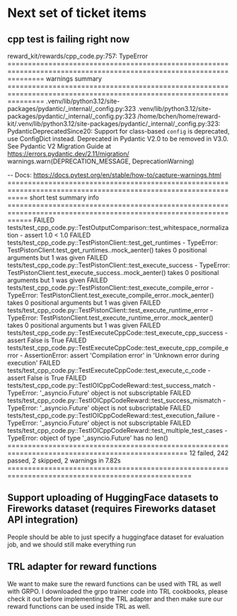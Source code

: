 # Next set of ticket items

## cpp test is failing right now 

reward_kit/rewards/cpp_code.py:757: TypeError
===================================================================================================================== warnings summary =====================================================================================================================
.venv/lib/python3.12/site-packages/pydantic/_internal/_config.py:323
.venv/lib/python3.12/site-packages/pydantic/_internal/_config.py:323
  /home/bchen/home/reward-kit/.venv/lib/python3.12/site-packages/pydantic/_internal/_config.py:323: PydanticDeprecatedSince20: Support for class-based `config` is deprecated, use ConfigDict instead. Deprecated in Pydantic V2.0 to be removed in V3.0. See Pydantic V2 Migration Guide at https://errors.pydantic.dev/2.11/migration/
    warnings.warn(DEPRECATION_MESSAGE, DeprecationWarning)

-- Docs: https://docs.pytest.org/en/stable/how-to/capture-warnings.html
================================================================================================================= short test summary info ==================================================================================================================
FAILED tests/test_cpp_code.py::TestOutputComparison::test_whitespace_normalization - assert 1.0 < 1.0
FAILED tests/test_cpp_code.py::TestPistonClient::test_get_runtimes - TypeError: TestPistonClient.test_get_runtimes.<locals>.mock_aenter() takes 0 positional arguments but 1 was given
FAILED tests/test_cpp_code.py::TestPistonClient::test_execute_success - TypeError: TestPistonClient.test_execute_success.<locals>.mock_aenter() takes 0 positional arguments but 1 was given
FAILED tests/test_cpp_code.py::TestPistonClient::test_execute_compile_error - TypeError: TestPistonClient.test_execute_compile_error.<locals>.mock_aenter() takes 0 positional arguments but 1 was given
FAILED tests/test_cpp_code.py::TestPistonClient::test_execute_runtime_error - TypeError: TestPistonClient.test_execute_runtime_error.<locals>.mock_aenter() takes 0 positional arguments but 1 was given
FAILED tests/test_cpp_code.py::TestExecuteCppCode::test_execute_cpp_success - assert False is True
FAILED tests/test_cpp_code.py::TestExecuteCppCode::test_execute_cpp_compile_error - AssertionError: assert 'Compilation error' in 'Unknown error during execution'
FAILED tests/test_cpp_code.py::TestExecuteCppCode::test_execute_c_code - assert False is True
FAILED tests/test_cpp_code.py::TestIOICppCodeReward::test_success_match - TypeError: '_asyncio.Future' object is not subscriptable
FAILED tests/test_cpp_code.py::TestIOICppCodeReward::test_success_mismatch - TypeError: '_asyncio.Future' object is not subscriptable
FAILED tests/test_cpp_code.py::TestIOICppCodeReward::test_execution_failure - TypeError: '_asyncio.Future' object is not subscriptable
FAILED tests/test_cpp_code.py::TestIOICppCodeReward::test_multiple_test_cases - TypeError: object of type '_asyncio.Future' has no len()
================================================================================================== 12 failed, 242 passed, 2 skipped, 2 warnings in 7.82s ===================================================================================================

## Support uploading of HuggingFace datasets to Fireworks dataset (requires Fireworks dataset API integration)

People should be able to just specify a huggingface dataset for evaluation job, and we should still make everything run

## TRL adapter for reward functions

We want to make sure the reward functions can be used with TRL as well with GRPO. I downloaded the grpo trainer code into TRL cookbooks, please check it out before implementing the TRL adapter and then make sure our reward functions can be used inside TRL as well.